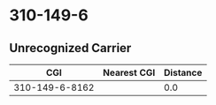 # 310-149-6
## Unrecognized Carrier


| CGI | Nearest CGI | Distance |
|-----|-------------|----------|
| 310-149-6-8162 |  | 0.0 |
